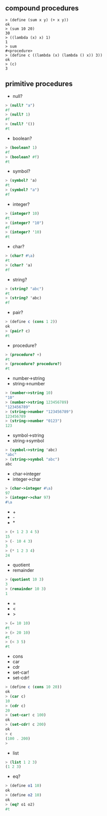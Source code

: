 ## compound procedures

```
> (define (sum x y) (+ x y))
ok
> (sum 10 20)
30
> ((lambda (x) x) 1)
1
> sum
#<procedure>
> (define c ((lambda (x) (lambda () x)) 3))
ok
> (c)
3
```


## primitive procedures

* null?

```scheme
> (null? "a")
#f
> (null? 1)
#f
> (null? '())
#t
```

* boolean?

```scheme
> (boolean? 1)
#f
> (boolean? #f)
#t
```

* symbol?

```scheme
> (symbol? 'a)                   
#t
> (symbol? "a")
#f
```

* integer?

```scheme
> (integer? 10)
#t
> (integer? "10")
#f
> (integer? '10)
#t
```

* char?

```scheme
> (char? #\a)
#t
> (char? 'a)
#f
```

* string?

```scheme
> (string? "abc")
#t
> (string? 'abc)
#f
```

* pair?

```scheme
> (define c (cons 1 2))
ok
> (pair? c)
#t
```

* procedure?

```scheme
> (procedure? +)
#t
> (procedure? procedure?)
#t
```

* number->string
* string->number

```scheme
> (number->string 10)
"10"
> (number->string 123456789)
"123456789"
> (string->number "123456789")
123456789
> (string->number "0123")
123
```

* symbol->string
* string->symbol

```scheme
> (symbol->string 'abc)
"abc"
> (string->symbol "abc")
abc
```

* char->integer
* integer->char

```scheme
> (char->integer #\a)
97
> (integer->char 97)
#\a
```

* \+
* \-
* \*

```scheme
> (+ 1 2 3 4 5)
15
> (- 10 4 3)
3
> (* 1 2 3 4)
24
```

* quotient
* remainder

```scheme
> (quotient 10 3)
3
> (remainder 10 3)
1
```

* =
* <
* \>

```scheme
> (= 10 10)
#t
> (> 20 10)
#t
> (< 3 5)
#t
```

* cons
* car
* cdr
* set-car!
* set-cdr!

```scheme
> (define c (cons 10 20))
ok
> (car c)
10
> (cdr c)
20
> (set-car! c 100)
ok
> (set-cdr! c 200)
ok
> c
(100 . 200)
> 
```

* list

```scheme
> (list 1 2 3)
(1 2 3)
```

* eq?

```scheme
> (define o1 10)
ok
> (define o2 10)
ok
> (eq? o1 o2)
#t
```
